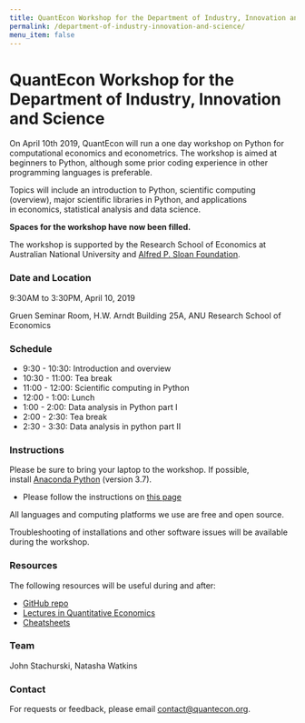 ```yaml
---
title: QuantEcon Workshop for the Department of Industry, Innovation and Science
permalink: /department-of-industry-innovation-and-science/
menu_item: false
---
```

# QuantEcon Workshop for the Department of Industry, Innovation and Science

On April 10th 2019, QuantEcon will run a one day workshop on Python for computational economics and econometrics. The workshop is aimed at beginners to Python, although some prior coding experience in other programming languages is preferable.

Topics will include an introduction to Python, scientific computing (overview), major scientific libraries in Python, and applications in economics, statistical analysis and data science.

**Spaces for the workshop have now been filled.**

The workshop is supported by the Research School of Economics at Australian National University and [Alfred P. Sloan Foundation](https://sloan.org/).

### Date and Location

9:30AM to 3:30PM, April 10, 2019

Gruen Seminar Room, H.W. Arndt Building 25A, ANU Research School of Economics

### Schedule

*   9:30 - 10:30: Introduction and overview
*   10:30 - 11:00: Tea break
*   11:00 - 12:00: Scientific computing in Python
*   12:00 - 1:00: Lunch
*   1:00 - 2:00: Data analysis in Python part I
*   2:00 - 2:30: Tea break
*   2:30 - 3:30: Data analysis in python part II

### Instructions

Please be sure to bring your laptop to the workshop. If possible, install [Anaconda Python](https://www.anaconda.com/download/) (version 3.7).

*   Please follow the instructions on [this page](https://lectures.quantecon.org/py/getting_started.html)

All languages and computing platforms we use are free and open source.  

Troubleshooting of installations and other software issues will be available during the workshop.

### Resources

The following resources will be useful during and after:

*   [GitHub repo](https://github.com/QuantEcon/DIIS_workshop)
*   [Lectures in Quantitative Economics](https://lectures.quantecon.org/)
*   [Cheatsheets](https://cheatsheets.quantecon.org/)

### Team

John Stachurski, Natasha Watkins

### Contact

For requests or feedback, please email [contact@quantecon.org](mailto:contact@quantecon.org).